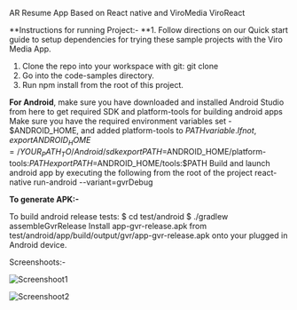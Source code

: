 AR Resume App Based on React native and ViroMedia ViroReact

**Instructions for running Project:-
**1. Follow directions on our Quick start guide to setup dependencies for trying these sample projects with the Viro Media App.
1. Clone the repo into your workspace with git: git clone 
1. Go into the code-samples directory.
1. Run npm install from the root of this project.

**For Android**, make sure you have downloaded and installed Android Studio from here to get required SDK and platform-tools for building android apps Make sure you have the required environment variables set - $ANDROID_HOME, and added platform-tools to $PATH variable. If not,
export ANDROID_HOME=/YOUR_PATH_TO/Android/sdk
export PATH=$ANDROID_HOME/platform-tools:$PATH
export PATH=$ANDROID_HOME/tools:$PATH
Build and launch android app by executing the following from the root of the project
react-native run-android --variant=gvrDebug

**To generate APK:-**

To build android release tests:
$ cd test/android
$ ./gradlew assembleGvrRelease
Install app-gvr-release.apk from test/android/app/build/output/gvr/app-gvr-release.apk onto your plugged in Android device.

Screenshoots:-

![Screenshoot1](https://lh5.googleusercontent.com/5LQIbeXsFT6gNDTDC1ovmyeygdID4Nfjrs-TeRAzxU2LSXnng4lspYE8HjJwwIvDRK-b8zttyuSiYWSuJklv=w967-h902-rw "Screenshoot1")

![Screenshoot2](https://lh4.googleusercontent.com/l3WvRwAMqgAXfuPi7FVNlQrWnbHUSreiiCx8tzIeQPxmNBV0xYY4LGy04gwJXG5J6REFVsMYMSL4pj9uivAe=w967-h902-rw "Screenshoot2")
